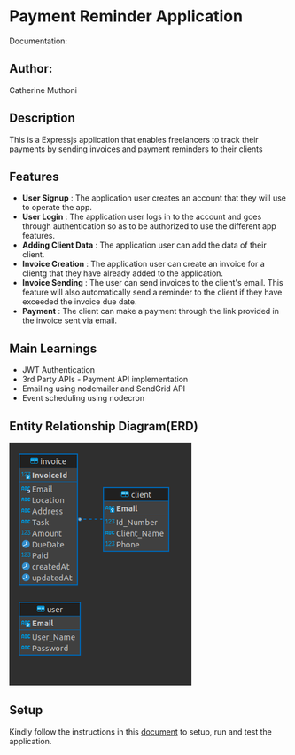 # Payment Reminder Application

Documentation: 

## Author: 
Catherine Muthoni

## Description
This is a Expressjs application that enables freelancers to track their payments by sending invoices and payment reminders to their clients

## Features
- <strong>User Signup</strong> : The application user creates an account that they will use to operate the app.
- <strong>User Login</strong> : The application user logs in to the account and goes through authentication so as to be authorized to use the different app features.
- <strong>Adding Client Data</strong> : The application user can add the data of their client.
- <strong>Invoice Creation</strong> : The application user can create an invoice for a clientg that they have already added to the application.
- <strong>Invoice Sending</strong> : The user can send invoices to the client's email. This feature will also automatically send a reminder to the client if they have exceeded the invoice due date.
- <strong>Payment</strong> : The client can make a payment through the link provided in the invoice sent via email.

## Main Learnings
- JWT Authentication
- 3rd Party APIs - Payment API implementation
- Emailing using nodemailer and SendGrid API
- Event scheduling using nodecron

## Entity Relationship Diagram(ERD)
![ERD](appERD.png )

## Setup
Kindly follow the instructions in this [document](https://docs.google.com/document/d/1EDI_PE81BxVJ0f4AMR1p8VwO-82YTOT3p5FqzlZcx8E/edit?usp=sharing) to setup, run and test the application.
